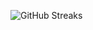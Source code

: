 ![GitHub Streaks](https://github-streaks-mqc9.onrender.com/streak/happilli/image?theme=midnight&cache_bust=1743316858&lang=ja)
